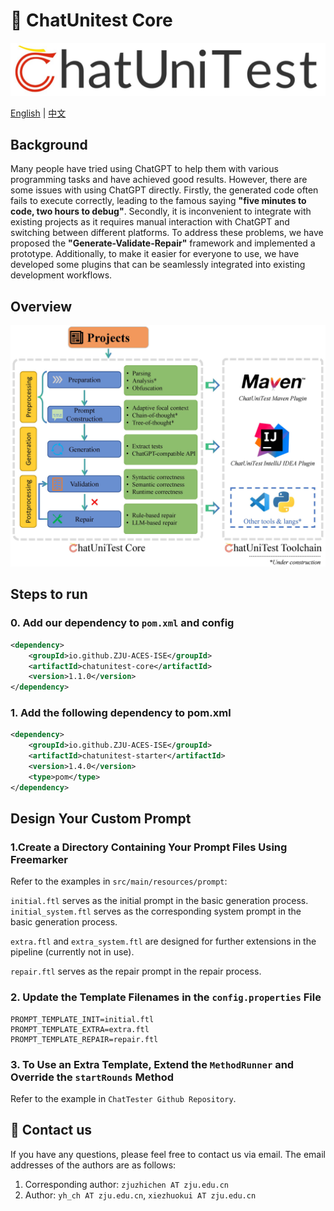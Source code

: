 # :mega: ChatUnitest Core

![logo](docs/img/logo.png)


[English](./README.md) | [中文](./Readme_zh.md)

## Background
Many people have tried using ChatGPT to help them with various programming tasks and have achieved good results. However, there are some issues with using ChatGPT directly. Firstly, the generated code often fails to execute correctly, leading to the famous saying **"five minutes to code, two hours to debug"**. Secondly, it is inconvenient to integrate with existing projects as it requires manual interaction with ChatGPT and switching between different platforms. To address these problems, we have proposed the **"Generate-Validate-Repair"** framework and implemented a prototype. Additionally, to make it easier for everyone to use, we have developed some plugins that can be seamlessly integrated into existing development workflows.

## Overview

![Overview](docs/img/overview.jpg)

## Steps to run

### 0. Add our dependency to `pom.xml` and config
```xml
<dependency>
    <groupId>io.github.ZJU-ACES-ISE</groupId>
    <artifactId>chatunitest-core</artifactId>
    <version>1.1.0</version>
</dependency>
```

### 1. Add the following dependency to pom.xml

```xml
<dependency>
    <groupId>io.github.ZJU-ACES-ISE</groupId>
    <artifactId>chatunitest-starter</artifactId>
    <version>1.4.0</version>
    <type>pom</type>
</dependency>
```

## Design Your Custom Prompt

### 1.Create a Directory Containing Your Prompt Files Using Freemarker

Refer to the examples in `src/main/resources/prompt`:

`initial.ftl` serves as the initial prompt in the basic generation process.
`initial_system.ftl` serves as the corresponding system prompt in the basic generation process.

`extra.ftl` and `extra_system.ftl` are designed for further extensions in the pipeline (currently not in use).

`repair.ftl` serves as the repair prompt in the repair process. 

### 2. Update the Template Filenames in the `config.properties` File

```properties
PROMPT_TEMPLATE_INIT=initial.ftl
PROMPT_TEMPLATE_EXTRA=extra.ftl
PROMPT_TEMPLATE_REPAIR=repair.ftl
```

### 3. To Use an Extra Template, Extend the `MethodRunner` and Override the `startRounds` Method

Refer to the example in `ChatTester Github Repository`.

## :email: Contact us

If you have any questions, please feel free to contact us via email. The email addresses of the authors are as follows:

1. Corresponding author: `zjuzhichen AT zju.edu.cn`
2. Author: `yh_ch AT zju.edu.cn`, `xiezhuokui AT zju.edu.cn`
